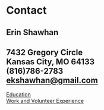 # **Contact**
## **Erin Shawhan**
7432 Gregory Circle  
Kansas City, MO 64133  
(816)786-2783  
ekshawhan@gmail.com  
-----------------------
[Education](https://github.com/erinshawhan/midterm-IT1000/blob/main/education.md)  
[Work and Volunteer Experience](https://github.com/erinshawhan/midterm-IT1000/blob/main/work-volunteer.md)
